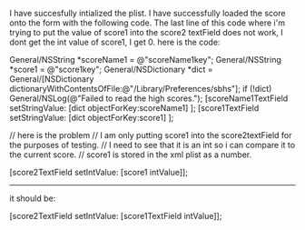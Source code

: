 I have succesfully intialized the plist.
I have successfully loaded the score onto the form with the following code.
The last line of this code where i'm trying to put the value of score1 into the score2 textField does not work,
I dont get the int value of score1, I get 0.
here is the code:

    
General/NSString *scoreName1 = @"scoreName1key";
General/NSString *score1 = @"score1key";
General/NSDictionary *dict = General/[NSDictionary dictionaryWithContentsOfFile:@"/Library/Preferences/sbhs"];
 if (!dict) General/NSLog(@"Failed to read the high scores.");
 [scoreName1TextField setStringValue: [dict objectForKey:scoreName1] ];
[score1TextField setStringValue: [dict objectForKey:score1] ];
    
// here is the problem
// I am only putting score1 into the score2textField for the purposes of testing.
// I need to see that it is an int so i can compare it to the current score.
// score1 is stored in the xml plist as a number.

[score2TextField setIntValue: [score1 intValue]];



----

it should be:
    
[score2TextField setIntValue: [score1TextField intValue]];
